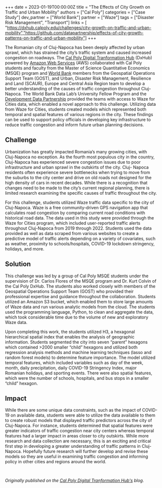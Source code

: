 +++
date = 2023-01-19T00:00:00Z
title = "The Effects of City Growth on Traffic and Urban Mobility"
authors = ["Cal Poly"]
categories = ["Case Study"]
dev_partner = ["World Bank"]
partner = ["Waze"]
tags = ["Disaster Risk Management", "Transport"]
links = [
    "https://dxhub.calpoly.edu/challenges/city-growth-on-traffic-and-urban-mobility","https://github.com/datapartnership/effects-of-city-growth-patterns-on-traffic-and-urban-mobility"]
+++

The Romanian city of Cluj-Napoca has been deeply affected by urban sprawl, which has strained the city’s traffic system and caused increased congestion on roadways. The [Cal Poly Digital Tranformation Hub](https://dxhub.calpoly.edu/) (DxHub) powered by [Amazon Web Services](https://aws.amazon.com/) (AWS) collaborated with Cal Poly students and faculty from the Master of Science Quantitative Economics (MSQE) program and [World Bank](https://www.worldbank.org/en/home) members from the Geospatial Operations Support Team (GOST), and Urban, Disaster Risk Management, Resilience and Land (SCAUR), Europe and Central Asia Region team to develop a better understanding of the causes of traffic congestion throughout Cluj-Napoca. The World Bank Data Lab’s University Fellow Program and the [Development Data Partnership](https://datapartnership.org) provided the teams with access to Waze for Cities data, which enabled a novel approach to this challenge. Utilizing data from Waze for Cities, students created models which represented both temporal and spatial features of various regions in the city. These findings can be used to support policy officials in developing key infrastructure to reduce traffic congestion and inform future urban planning decisions.

## Challenge

Urbanization has greatly impacted Romania’s many growing cities, with Cluj-Napoca no exception. As the fourth most populous city in the country, Cluj-Napoca has experienced severe congestion issues due to poor infrastructure and urban sprawl in the outskirts of the city. Cluj- Napoca residents often experience severe bottlenecks when trying to move from the suburbs to the city center and drive on old roads not designed for the high density of cars in recent decades. While there is a recognition that changes need to be made to the city’s current regional planning, there is limited research examining the specific causes of traffic throughout the city.

For this challenge, students utilized Waze traffic data specific to the city of Cluj-Napoca. Waze is a free community-driven GPS navigation app that calculates road congestion by comparing current road conditions with historical road data. The data used in this study were provided through the Waze for Cities program, which included user-reported traffic alerts throughout Cluj-Napoca from 2019 through 2022. Students used the data provided as well as data scraped from various websites to create a predictive model of traffic alerts depending on a variety of covariates, such as weather, proximity to schools/hospitals, COVID-19 lockdown stringency, holidays, and more.

## Solution

This challenge was led by a group of Cal Poly MSQE students under the supervision of Dr. Carlos Flores of the MSQE program and Dr. Kurt Colvin of the Cal Poly DxHub. The students also worked closely with members of the Geospatial Operations Support Team (GOST) who provided their professional expertise and guidance throughout the collaboration. Students utilized an Amazon S3 bucket, which enabled them to store large amounts of Waze data and run various analytic models from the cloud. The students used the programming language, Python, to clean and aggregate the data, which took considerable time due to the volume of new and exploratory Waze data.

Upon completing this work, the students utilized H3, a hexagonal hierarchical spatial index that enables the analysis of geographic information. Students segmented the city into seven “parent” hexagons which contained >2000 smaller “child” hexagons and utilized both regression analysis methods and machine learning techniques (lasso and random forest models) to determine feature importance. The model utilized temporal features, which included variables such as day of the week, month, daily precipitation, daily COVID-19 Stringency Index, major Romanian holidays, and sporting events. There were also spatial features, which were the number of schools, hospitals, and bus stops in a smaller “child” hexagon.

## Impact

While there are some unique data constraints, such as the impact of COVID-19 on available data, students were able to utilize the data available to them to create robust models that displayed traffic predictors across the city of Cluj-Napoca. For instance, students determined that spatial features were greater indicators of traffic congestion near city centers whereas temporal features had a larger impact in areas closer to city outskirts. While more research and data collection are necessary, this is an exciting and critical first step in developing a greater understanding of traffic patterns in Cluj-Napoca. Hopefully future research will further develop and revise these models so they are useful in examining traffic congestion and informing policy in other cities and regions around the world.

<br>

*Originally published on the [Cal Poly Digital Tranformation Hub's](https://dxhub.calpoly.edu/) blog.*
